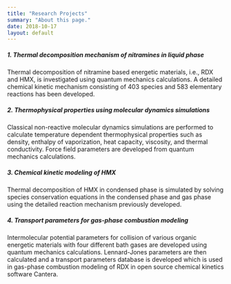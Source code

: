 ```yaml
---
title: "Research Projects"
summary: "About this page."
date: 2018-10-17
layout: default
---
```


##### 1. Thermal decomposition mechanism of nitramines in liquid phase
Thermal decomposition of nitramine based energetic materials, i.e., RDX and HMX, is investigated using quantum mechanics calculations. A detailed chemical kinetic mechanism consisting of 403 species and 583 elementary reactions has been developed.   

##### 2. Thermophysical properties using molecular dynamics simulations
Classical non-reactive molecular dynamics simulations are performed to calculate temperature dependent thermophysical properties such as density, enthalpy of vaporization, heat capacity, viscosity, and thermal conductivity. Force field parameters are developed from quantum mechanics calculations.

##### 3. Chemical kinetic modeling of HMX
Thermal decomposition of HMX in condensed phase is simulated by solving species conservation equations in the condensed phase and gas phase using the detailed reaction mechanism previously developed.

##### 4. Transport parameters for gas-phase combustion modeling
Intermolecular potential parameters for collision of various organic energetic materials with four different bath gases are developed using quantum mechanics calculations. Lennard-Jones parameters are then calculated and a transport parameters database is developed which is used in gas-phase combustion modeling of RDX in open source chemical kinetics software Cantera.  
